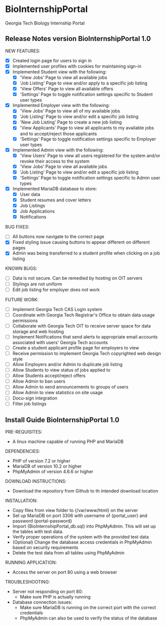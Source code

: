 # BioInternshipPortal
Georgia Tech Biology Internship Portal

## Release Notes version BioInternshipPortal 1.0 ##
NEW FEATURES:
- [x] Created login page for users to sign in
- [x] Implemented user profiles with cookies for maintaining sign-in
- [x] Implemented Student view with the following:
	- [x] 'View Jobs' Page to view all available jobs
	- [x] 'Job Listing' Page to view and/or apply to a specific job listing
	- [x] 'View Offers' Page to view all available offers
	- [x] 'Settings' Page to toggle notification settings specific to Student user types
- [x] Implemented Employer view with the following:
	- [x] 'View Jobs' Page to view all of my available jobs
	- [x] 'Job Listing' Page to view and/or edit a specific job listing
	- [x] 'New Job Listing' Page to create a new job listing
	- [x] 'View Applicants' Page to view all applicants to my available jobs and to accept/reject those applicants
	- [x] 'Settings' Page to toggle notification settings specific to Employer user types
- [x] Implemented Admin view with the following:
	- [x] 'View Users' Page to view all users registered for the system and/or revoke their access to the system
	- [x] 'View Jobs' Page to view all available jobs
	- [x] 'Job Listing' Page to view and/or edit a specific job listing
	- [x] 'Settings' Page to toggle notification settings specific to Admin user types
- [x] Implemented MariaDB database to store:
	- [x] User data
	- [x] Student resumes and cover letters
	- [x] Job Listings
	- [x] Job Applications
	- [x] Notifications

BUG FIXES:
- [ ] All buttons now navigate to the correct page
- [x] Fixed styling issue causing buttons to appear different on different pages
- [x] Admin was being transferred to a student profile when clicking on a job listing

KNOWN BUGS:
- [ ] Data is not secure. Can be remedied by hosting on OIT servers
- [ ] Stylings are not uniform
- [ ] Edit job listing for employer does not work

FUTURE WORK:
- [ ] Implement Georgia Tech CAS Login system
- [ ] Coordinate with Georgia Tech Registrar's Office to obtain data usage permissions
- [ ] Collaborate with Georgia Tech OIT to receive server space for data storage and web hosting
- [ ] Implement Notifications that send alerts to appropriate email accounts associated with users' Georgia Tech accounts
- [ ] Create a student applicant profile page for employers to view
- [ ] Receive permission to implement Georgia Tech copyrighted web design style
- [ ] Allow Employers and/or Admin to duplicate job listing
- [ ] Allow Students to view status of jobs applied to
- [ ] Allow Students accept/reject offers
- [ ] Allow Admin to ban users
- [ ] Allow Admin to xend announcements to groups of users
- [ ] Allow Admin to view statistics on site usage
- [ ] Docu-sign integration
- [ ] Filter job listings

## Install Guide BioInternshipPortal 1.0 ##
PRE-REQUISITES:
* A linux machine capable of running PHP and MariaDB

DEPENDENCIES:
* PHP of version 7.2 or higher
* MariaDB of version 10.2 or higher
* PhpMyAdmin of version 4.6.6 or higher

DOWNLOAD INSTRUCTIONS:
* Download the repository from Github to th intended download location

INSTALLATION:
* Copy files from view folder to {/var/www/html} on the server
* Set up MariaDB on port 3306 with username of {portal_user} and password {portal-password}
* Import {BioInternshipPortal_db.sql} into PhpMyAdmin. This will set up the tables with test data.
* Verify proper operations of the system with the provided test data
* (Optional) Change the database access credentials in PhpMyAdmin based on security requirements
* Delete the test data from all tables using PhpMyAdmin

RUNNING APPLICATION:
* Access the server on port 80 using a web browser

TROUBLESHOOTING:
* Server not responding on port 80:
	* Make sure PHP is actually running
* Database connection issues:
	* Make sure MariaDB is running on the correct port with the correct credentials
	* PhpMyAdmin can also be used to verify the status of the database

